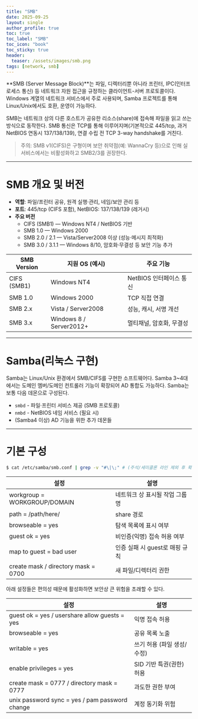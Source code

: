 ```yaml
---
title: "SMB"
date: 2025-09-25
layout: single
author_profile: true
toc: true
toc_label: "SMB"
toc_icon: "book"
toc_sticky: true
header:
  teaser: /assets/images/smb.png
tags: [network, smb]
---
```


**SMB (Server Message Block)**는 파일, 디렉터리뿐 아니라 프린터, IPC(인터프로세스 통신) 등 네트워크 자원 접근을 규정하는 클라이언트-서버 프로토콜이다. Windows 계열의 네트워크 서비스에서 주로 사용되며, Samba 프로젝트를 통해 Linux/Unix에서도 호환, 운영이 가능하다.

SMB는 네트워크 상의 다른 호스트가 공유한 리소스(share)에 접속해 파일을 읽고 쓰는 방식으로 동작한다. SMB 통신은 TCP를 통해 이루어지며(기본적으로 445/tcp, 과거 NetBIOS 연동시 137/138/139), 연결 수립 전 TCP 3-way handshake를 거친다.

> 주의: SMB v1(CIFS)은 구형이며 보안 취약점(예: WannaCry 등)으로 인해 실서비스에서는 비활성화하고 SMB2/3를 권장한다.

---

# SMB 개요 및 버전

- **역할**: 파일/프린터 공유, 원격 실행·관리, 네임/보안 관리 등  
- **포트**: 445/tcp (CIFS 포함), NetBIOS: 137/138/139 (레거시)  
- **주요 버전**
  - CIFS (SMB1) — Windows NT4 / NetBIOS 기반
  - SMB 1.0 — Windows 2000
  - SMB 2.0 / 2.1 — Vista/Server2008 이상 (성능·메시지 최적화)
  - SMB 3.0 / 3.1.1 — Windows 8/10, 암호화·무결성 등 보안 기능 추가

| SMB Version | 지원 OS (예시) | 주요 기능 |
|-------------|----------------|----------|
| CIFS (SMB1) | Windows NT4    | NetBIOS 인터페이스 통신 |
| SMB 1.0     | Windows 2000   | TCP 직접 연결 |
| SMB 2.x     | Vista / Server2008 | 성능, 캐시, 서명 개선 |
| SMB 3.x     | Windows 8 / Server2012+ | 멀티채널, 암호화, 무결성 |

---

# Samba(리눅스 구현)

Samba는 Linux/Unix 환경에서 SMB/CIFS를 구현한 소프트웨어다. Samba 3~4대에서는 도메인 멤버/도메인 컨트롤러 기능이 확장되어 AD 통합도 가능하다. Samba는 보통 다음 데몬으로 구성된다.

- `smbd` - 파일·프린터 서비스 제공 (SMB 프로토콜)  
- `nmbd` - NetBIOS 네임 서비스 (필요 시)  
- (Samba4 이상) AD 기능을 위한 추가 데몬들

---

# 기본 구성

```bash
$ cat /etc/samba/smb.conf | grep -v "#\|\;" # (주석/세미콜론 라인 제외 후 확인)
```

| 설정 | 설명 |
| --- | --- |
| workgroup = WORKGROUP/DOMAIN | 네트워크 상 표시될 작업 그룹명 |
| path = /path/here/ | share 경로 |
| browseable = yes | 탐색 목록에 표시 여부 |
| guest ok = yes | 비인증(익명) 접속 허용 여부 | 
| map to guest = bad user | 인증 실패 시 guest로 매핑 규칙 | 
| create mask / directory mask = 0700 | 새 파일/디렉터리 권한 |

아래 설정들은 편의성 때문에 활성화하면 보안상 큰 위험을 초래할 수 있다.

| 설정 | 설명 |
|------|------|
| guest ok = yes / usershare allow guests = yes | 익명 접속 허용 |
| browseable = yes | 공유 목록 노출 |
| writable = yes | 쓰기 허용 (파일 생성/수정) |
| enable privileges = yes | SID 기반 특권(권한) 허용 |
| create mask = 0777 / directory mask = 0777 | 과도한 권한 부여 |
| unix password sync = yes / pam password change | 계정 동기화 위험 |


